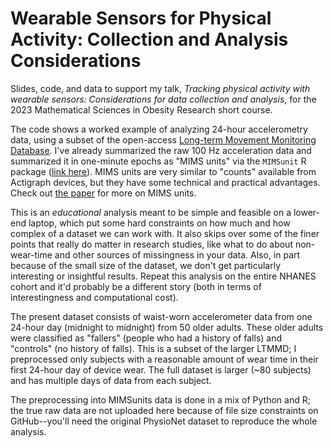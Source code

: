 # Wearable Sensors for Physical Activity: Collection and Analysis Considerations

Slides, code, and data to support my talk, *Tracking physical activity with wearable sensors: Considerations for data collection and analysis*, for the 2023 Mathematical Sciences in Obesity Research short course.  

The code shows a worked example of analyzing 24-hour accelerometry data, using a subset of the open-access [Long-term Movement Monitoring Database](https://physionet.org/content/ltmm/1.0.0/). I've already summarized the raw 100 Hz acceleration data and summarized it in one-minute epochs as "MIMS units" via the `MIMSunit` R package ([link here](https://github.com/mHealthGroup/MIMSunit)). MIMS units are very similar to "counts" available from Actigraph devices, but they have some technical and practical advantages. Check out [the paper](https://www.ncbi.nlm.nih.gov/pmc/articles/PMC8301210/) for more on MIMS units.  

This is an *educational* analysis meant to be simple and feasible on a lower-end laptop, which put some hard constraints on how much and how complex of a dataset we can work with. It also skips over some of the finer points that really do matter in research studies, like what to do about non-wear-time and other sources of missingness in your data.  Also, in part because of the small size of the dataset, we don't get particularly interesting or insightful results. Repeat this analysis on the entire NHANES cohort and it'd probably be a different story (both in terms of interestingness and computational cost).  

The present dataset consists of waist-worn accelerometer data from one 24-hour day (midnight to midnight) from 50 older adults. These older adults were classified as "fallers" (people who had a history of falls) and "controls" (no history of falls). This is a subset of the larger LTMMD; I preprocessed only subjects with a reasonable amount of wear time in their first 24-hour day of device wear. The full dataset is larger (~80 subjects) and has multiple days of data from each subject.  

The preprocessing into MIMSunits data is done in a mix of Python and R; the true raw data are not uploaded here because of file size constraints on GitHub--you'll need the original PhysioNet dataset to reproduce the whole analysis.  